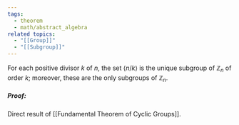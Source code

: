 ```yaml
---
tags:
  - theorem
  - math/abstract_algebra
related topics:
  - "[[Group]]"
  - "[[Subgroup]]"
---
```

For each positive divisor $k$ of $n$, the set $\langle n/k \rangle$ is the unique subgroup of $\mathbb{Z}_n$ of order $k$; moreover, these are the only subgroups of $\mathbb{Z}_n$.
##### Proof:
Direct result of [[Fundamental Theorem of Cyclic Groups]].